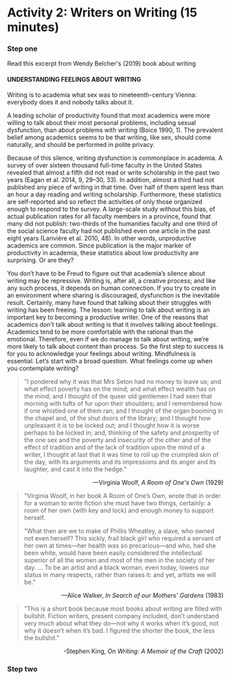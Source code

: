 # Activity 2: Writers on Writing (15 minutes)

### Step one

Read this excerpt from Wendy Belcher's (2019) book about writing

#### UNDERSTANDING FEELINGS ABOUT WRITING

Writing is to academia what sex was to nineteenth-century Vienna: everybody does it and nobody talks about it.

A leading scholar of productivity found that most academics were more willing to talk about their most personal problems, including sexual dysfunction, than about problems with writing (Boice 1990, 1). The prevalent belief among academics seems to be that writing, like sex, should come naturally, and should be performed in polite privacy.

Because of this silence, writing dysfunction is commonplace in academia. A survey of over sixteen thousand full-time faculty in the United States revealed that almost a fifth did not read or write scholarship in the past two years (Eagan et al. 2014, 9, 29–30, 33). In addition, almost a third had not published any piece of writing in that time. Over half of them spent less than an hour a day reading and writing scholarship. Furthermore, these statistics are self-reported and so reflect the activities of only those organized enough to respond to the survey. A large-scale study without this bias, of actual publication rates for all faculty members in a province, found that many did not publish: two-thirds of the humanities faculty and one third of the social science faculty had not published even one article in the past eight years (Larivière et al. 2010, 48). In other words, unproductive academics are common. Since publication is the major marker of productivity in academia,
these statistics about low productivity are surprising. Or are they?

You don’t have to be Freud to figure out that academia’s silence about writing may be repressive. Writing is, after all, a creative process; and like any such process, it depends on human connection. If you try to create in an environment where sharing is discouraged, dysfunction is the inevitable result. Certainly, many have found that talking about their struggles with writing has been freeing. The lesson: learning to talk about writing is an important key to becoming a productive writer. One of the reasons that academics don’t talk about writing is that it involves talking about feelings. Academics tend to be more comfortable with the rational than the emotional. Therefore, even if we do manage to talk about writing, we’re more likely to talk about content than process. So the first step to success is for you to acknowledge your feelings about writing. Mindfulness is essential. Let’s start with a broad question. What feelings come up when you contemplate writing?

>"I pondered why it was that Mrs Seton had no money to leave us; and what effect poverty has on the mind; and what effect wealth has on the mind; and I thought of the queer old gentlemen I had seen that morning with tufts of fur upon their shoulders; and I remembered how if one whistled one of them ran; and I thought of the organ booming in the chapel and, of the shut doors of the library; and I thought how unpleasant it is to be locked out; and I thought how it is worse perhaps to be locked in; and, thinking of the safety and prosperity of the one sex and the poverty and insecurity of the other and of the effect of tradition and of the lack of tradition upon the mind of a writer, I thought at last that it was time to roll up the crumpled skin of the day, with its arguments and its impressions and its anger and its laughter, and cast it into the hedge."
>
<p align="right">—Virginia Woolf, <i>A Room of One's Own</i> (1929)</p>



>"Virginia Woolf, in her book A Room of One’s Own, wrote that in order for a woman to write fiction she must have two things, certainly: a room of her own (with key and lock) and enough money to support herself.
>
>"What then are we to make of Phillis Wheatley, a slave, who owned not even herself? This sickly, frail black girl who required a servant of her own at times—her health was so precarious—and who, had she been white, would have been easily considered the intellectual superior of all the women and most of the men in the society of her day. ... To be an artist and a black woman, even today, lowers our status in many respects, rather than raises it: and yet, artists we will be.”
>
<p align="right">—Alice Walker, <i>In Search of our Mothers' Gardens</i> (1983)</p>

>"This is a short book because most books about writing are filled with bullshit. Fiction writers, present company included, don’t understand very much about what they do—not why it works when it’s good, not why it doesn’t when it’s bad. I figured the shorter the book, the less the bullshit."
>
<p align="right">-Stephen King, <i>On Writing: A Memoir of the Craft</i> (2002)</p>

### Step two
